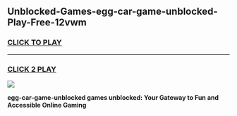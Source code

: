 
## Unblocked-Games-egg-car-game-unblocked-Play-Free-12vwm
<h3>
<a href="https://premium76.site?title=egg-car-game-unblocked&ref=19M">CLICK TO PLAY</a></h3>
<hr>

<h3>
<a href="https://premium76.site?title=egg-car-game-unblocked&ref=19M">CLICK 2 PLAY</a>
  
</h3>

<a href="https://premium76.site?title=egg-car-game-unblocked&ref=19M"><img src="https://clearcache.store/games.png"></a>


**egg-car-game-unblocked games unblocked: Your Gateway to Fun and Accessible Online Gaming**
